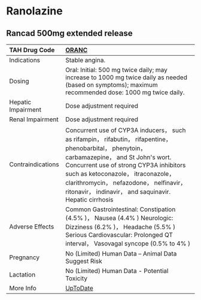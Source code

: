 # Ranolazine

## Rancad 500mg extended release

| TAH Drug Code      | [ORANC](https://www.tahsda.org.tw/drugs/hissearch.php?drug_code=ORANC)                                                                                                                                                                                                                                                               |
|:-------------------|:-------------------------------------------------------------------------------------------------------------------------------------------------------------------------------------------------------------------------------------------------------------------------------------------------------------------------------------|
| Indications        | Stable angina.                                                                                                                                                                                                                                                                                                                       |
| Dosing             | Oral: Initial: 500 mg twice daily; may increase to 1000 mg twice daily as needed (based on symptoms); maximum recommended dose: 1000 mg twice daily.                                                                                                                                                                                 |
| Hepatic Impairment | Dose adjustment required                                                                                                                                                                                                                                                                                                             |
| Renal Impairment   | Dose adjustment required                                                                                                                                                                                                                                                                                                             |
| Contraindications  | Concurrent use of CYP3A inducers， such as rifampin， rifabutin， rifapentine， phenobarbital， phenytoin， carbamazepine， and St John's wort. Concurrent use of strong CYP3A inhibitors such as ketoconazole， itraconazole， clarithromycin， nefazodone， nelfinavir， ritonavir， indinavir， and saquinavir. Hepatic cirrhosis |
| Adverse Effects    | Common Gastrointestinal: Constipation (4.5% )， Nausea (4.4% ) Neurologic: Dizziness (6.2% )， Headache (5.5% ) Serious Cardiovascular: Prolonged QT interval， Vasovagal syncope (0.5% to 4% )                                                                                                                                      |
| Pregnancy          | No (Limited) Human Data – Animal Data Suggest Risk                                                                                                                                                                                                                                                                                   |
| Lactation          | No (Limited) Human Data - Potential Toxicity                                                                                                                                                                                                                                                                                         |
| More Info          | [UpToDate](https://www.uptodate.com/contents/ranolazine-drug-information)                                                                                                                                                                                                                                                            |

